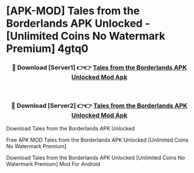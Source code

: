 # [APK-MOD] Tales from the Borderlands APK Unlocked - [Unlimited Coins No Watermark Premium] 4gtq0



<div align="center">
<h3>🔴 Download [Server1] 👉👉 <a href="https://momento.my/?title=Tales_from_the_Borderlands_APK_Unlocked">Tales from the Borderlands APK Unlocked Mod Apk</a></h3><br>

<h3>🔴 Download [Server2] 👉👉 <a href="https://momento.my/?title=Tales_from_the_Borderlands_APK_Unlocked">Tales from the Borderlands APK Unlocked Mod Apk</a></h3>
</div>



Download Tales from the Borderlands APK Unlocked 

Free APK MOD Tales from the Borderlands APK Unlocked [Unlimited Coins No Watermark Premium]

Download Tales from the Borderlands APK Unlocked [Unlimited Coins No Watermark Premium] Mod For Android
